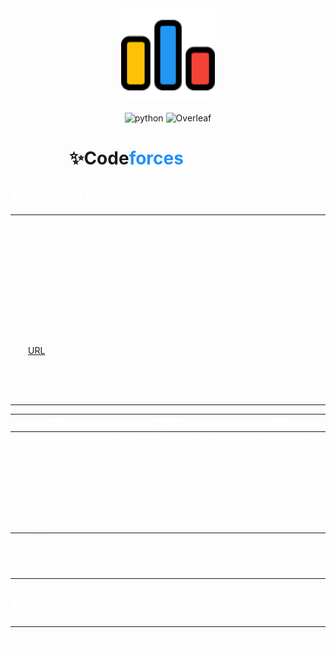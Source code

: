 <div align=center>

<img width="150" height="150" src="resources/icons/icons8-codeforces-96.png"/>

</div>

<div align=center>

![python](https://img.shields.io/badge/Python->=3.10-blue)
![Overleaf](https://img.shields.io/badge/Gradio-5.24.0-gold)
</div>

<div align=center>

# ✨Code<font color=DodgerBlue>forces<font color=white> Querier✨


</div>

<div align=center>
</div>

## 🚀Quick start

---

首先安装依赖
```shell
pip install -r requirements.txt
```
运行项目
```shell
python FrontPage.py
```
CLI输出
```shell
* Running on local URL:  http://127.0.0.1:7860
```
点击[URL](http://127.0.0.1:7860)即可进入webUI

## ⚙️实现功能

---

| 功能 | 返回值 | 说明  |
| --- | --- |-----|
|获取近期比赛|包含近期即将开始和进行中的比赛信息|比赛信息以表格形式呈现|
|获取用户信息|返回用户基础信息|用户信息以实时渲染的图片呈现|
|获取用户rating|返回用户rating图表||
|查询用户在指定比赛中的提交|返回用户的提交信息||
## ✅ TODO

---

## 💐 感谢

---
感谢你注意到这个仓库
